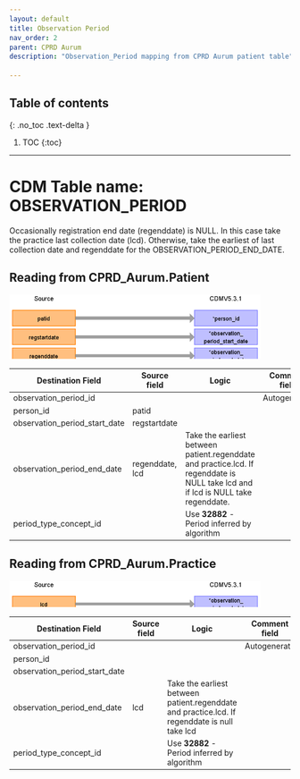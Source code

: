```yaml
---
layout: default
title: Observation Period
nav_order: 2
parent: CPRD Aurum
description: "Observation_Period mapping from CPRD Aurum patient table"

---
```


## Table of contents
{: .no_toc .text-delta }

1. TOC
{:toc}

---

# CDM Table name: OBSERVATION_PERIOD

Occasionally registration end date (regenddate) is NULL. In this case take the practice last collection date (lcd). Otherwise, take the earliest of last collection date and regenddate for the OBSERVATION_PERIOD_END_DATE.

## Reading from CPRD_Aurum.Patient

![](images/observation_period.png)

| Destination Field | Source field | Logic | Comment field |
| --- | --- | --- | --- |
| observation_period_id |  |  | Autogenerate |
| person_id | patid |  |  |
| observation_period_start_date | regstartdate |  |  |
| observation_period_end_date | regenddate, lcd | Take the earliest between patient.regenddate and practice.lcd. If regenddate is NULL take lcd and if lcd is NULL take regenddate. |  |
| period_type_concept_id |  | Use **32882** - Period inferred by algorithm |  |

## Reading from CPRD_Aurum.Practice

![](images/obs_period_practice.png)

| Destination Field | Source field | Logic | Comment field |
| --- | --- | --- | --- |
| observation_period_id |  |  | Autogenerate |
| person_id |  |  |  |
| observation_period_start_date |  |  |  |
| observation_period_end_date | lcd | Take the earliest between patient.regenddate and practice.lcd. If regenddate is null take lcd |  |
| period_type_concept_id |  |Use **32882** - Period inferred by algorithm|  |

